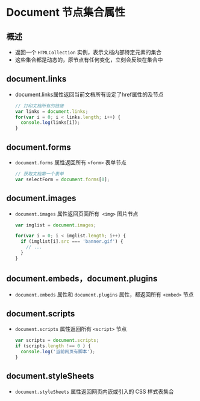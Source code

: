 # Document 节点集合属性

## 概述

+ 返回一个 `HTMLCollection` 实例，表示文档内部特定元素的集合
+ 这些集合都是动态的，原节点有任何变化，立刻会反映在集合中

## document.links

+ document.links属性返回当前文档所有设定了href属性的<a>及<area>节点

  ```js
  // 打印文档所有的链接
  var links = document.links;
  for(var i = 0; i < links.length; i++) {
    console.log(links[i]);
  }
  ```

## document.forms

+ `document.forms` 属性返回所有 `<form>` 表单节点

  ```js
  // 获取文档第一个表单
  var selectForm = document.forms[0];
  ```

## document.images

+ `document.images` 属性返回页面所有` <img>` 图片节点

  ```js
  var imglist = document.images;

  for(var i = 0; i < imglist.length; i++) {
    if (imglist[i].src === 'banner.gif') {
      // ...
    }
  }
  ```

## document.embeds，document.plugins

+ `document.embeds` 属性和 `document.plugins` 属性，都返回所有 `<embed>` 节点

## document.scripts

+ `document.scripts` 属性返回所有 `<script>` 节点

  ```js
  var scripts = document.scripts;
  if (scripts.length !== 0 ) {
    console.log('当前网页有脚本');
  }
  ```

## document.styleSheets

+ `document.styleSheets` 属性返回网页内嵌或引入的 CSS 样式表集合

